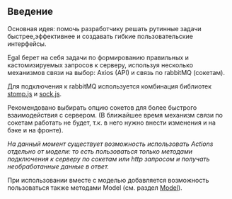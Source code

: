 ## Введение

Основная идея: помочь разработчику решать рутинные задачи быстрее,эффективнее 
и создавать гибкие пользовательские интерфейсы.

Egal берет на себя задачи по формированию правильных и кастомизируемых запросов к серверу, используя несколько механизмов связи на выбор: Axios (API) и связь по rabbitMQ (сокетам).

Для подключения к rabbitMQ используется комбинация библиотек [stomp.js](https://www.npmjs.com/package/stompjs) и [sock.js](https://www.npmjs.com/package/sockjs-client).

Рекомендовано выбирать опцию сокетов для более быстрого взаимодействия с сервером. 
(В ближайшее время механизм связи по сокетам работать не будет, т.к. в него нужно внести изменения и на бэке и на фронте).

_На данный момент существует возможность использовать Actions отдельно от модели: то есть пользоваться только методами подключения к серверу по сокетам или http запросом и получать необработанные данные в ответ._

При использовании вместе с моделью добавляется возможность пользоваться также методами Model (см. раздел [Model](/client/models.md)).
